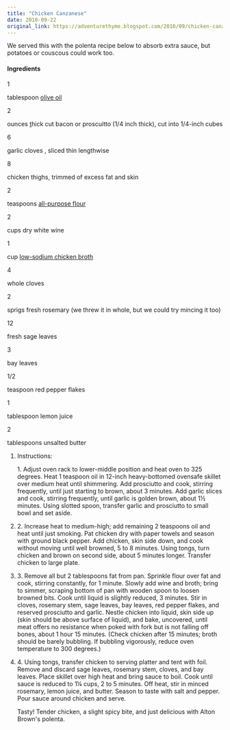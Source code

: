 ```yaml
---
title: "Chicken Canzanese"
date: 2010-09-22
original_link: https://adventurethyme.blogspot.com/2010/09/chicken-canzanese.html
---
```


We served this with the polenta recipe below to absorb extra sauce, but potatoes or couscous could work too.

#### Ingredients



1

tablespoon [olive oil](http://www.cooksillustrated.com/tastetests/overview.asp?docid=9996)

2

ounces [t](http://www.cooksillustrated.com/tastetests/overview.asp?docid=12380)hick cut bacon or proscuitto (1/4 inch thick), cut into 1/4-inch cubes

6

garlic cloves , sliced thin lengthwise

8

chicken thighs, trimmed of excess fat and skin

2

teaspoons [all-purpose flour](http://www.cooksillustrated.com/tastetests/overview.asp?docid=9804)

2

cups dry white wine

1

cup [low-sodium chicken broth](http://www.cooksillustrated.com/tastetests/overview.asp?docid=9993)

4

whole cloves

2

sprigs fresh rosemary (we threw it in whole, but we could try mincing it too)

12

fresh sage leaves

3

bay leaves

1/2

teaspoon red pepper flakes

1

tablespoon lemon juice

2

tablespoons unsalted butter

1.  Instructions:
    
    1\. Adjust oven rack to lower-middle position and heat oven to 325 degrees. Heat 1 teaspoon oil in 12-inch heavy-bottomed ovensafe skillet over medium heat until shimmering. Add prosciutto and cook, stirring frequently, until just starting to brown, about 3 minutes. Add garlic slices and cook, stirring frequently, until garlic is golden brown, about 1½ minutes. Using slotted spoon, transfer garlic and prosciutto to small bowl and set aside.
    
2.  2\. Increase heat to medium-high; add remaining 2 teaspoons oil and heat until just smoking. Pat chicken dry with paper towels and season with ground black pepper. Add chicken, skin side down, and cook without moving until well browned, 5 to 8 minutes. Using tongs, turn chicken and brown on second side, about 5 minutes longer. Transfer chicken to large plate.
    
3.  3\. Remove all but 2 tablespoons fat from pan. Sprinkle flour over fat and cook, stirring constantly, for 1 minute. Slowly add wine and broth; bring to simmer, scraping bottom of pan with wooden spoon to loosen browned bits. Cook until liquid is slightly reduced, 3 minutes. Stir in cloves, rosemary stem, sage leaves, bay leaves, red pepper flakes, and reserved prosciutto and garlic. Nestle chicken into liquid, skin side up (skin should be above surface of liquid), and bake, uncovered, until meat offers no resistance when poked with fork but is not falling off bones, about 1 hour 15 minutes. (Check chicken after 15 minutes; broth should be barely bubbling. If bubbling vigorously, reduce oven temperature to 300 degrees.)
    
4.  4\. Using tongs, transfer chicken to serving platter and tent with foil. Remove and discard sage leaves, rosemary stem, cloves, and bay leaves. Place skillet over high heat and bring sauce to boil. Cook until sauce is reduced to 1¼ cups, 2 to 5 minutes. Off heat, stir in minced rosemary, lemon juice, and butter. Season to taste with salt and pepper. Pour sauce around chicken and serve.
    
      
    
    Tasty! Tender chicken, a slight spicy bite, and just delicious with Alton Brown's polenta.